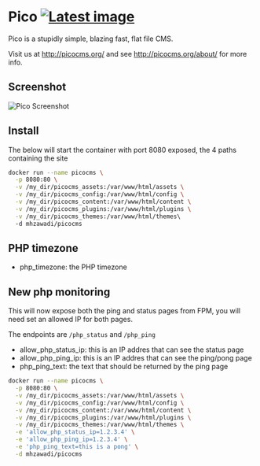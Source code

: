 Pico [![Latest image](https://github.com/mhzawadi/docker-picocms/actions/workflows/image-latest.yml/badge.svg)](https://github.com/mhzawadi/docker-picocms/actions/workflows/image-latest.yml)
====

Pico is a stupidly simple, blazing fast, flat file CMS.

Visit us at http://picocms.org/ and see http://picocms.org/about/ for more info.

Screenshot
----------

![Pico Screenshot](https://picocms.github.io/screenshots/pico-21.png)

## Install

The below will start the container with port 8080 exposed,
the 4 paths containing the site

```bash
docker run --name picocms \
  -p 8080:80 \
  -v /my_dir/picocms_assets:/var/www/html/assets \
  -v /my_dir/picocms_config:/var/www/html/config \
  -v /my_dir/picocms_content:/var/www/html/content \
  -v /my_dir/picocms_plugins:/var/www/html/plugins \
  -v /my_dir/picocms_themes:/var/www/html/themes\ 
  -d mhzawadi/picocms
```
## PHP timezone
- php_timezone: the PHP timezone

## New php monitoring

This will now expose both the ping and status pages from FPM,
you will need set an allowed IP for both pages.

The endpoints are `/php_status` and `/php_ping`

- allow_php_status_ip: this is an IP addres that can see the status page
- allow_php_ping_ip: this is an IP addres that can see the ping/pong page
- php_ping_text: the text that should be returned by the ping page

```bash
docker run --name picocms \
  -p 8080:80 \
  -v /my_dir/picocms_assets:/var/www/html/assets \
  -v /my_dir/picocms_config:/var/www/html/config \
  -v /my_dir/picocms_content:/var/www/html/content \
  -v /my_dir/picocms_plugins:/var/www/html/plugins \
  -v /my_dir/picocms_themes:/var/www/html/themes \
  -e 'allow_php_status_ip=1.2.3.4' \
  -e 'allow_php_ping_ip=1.2.3.4' \
  -e 'php_ping_text=this is a pong' \
  -d mhzawadi/picocms
```
